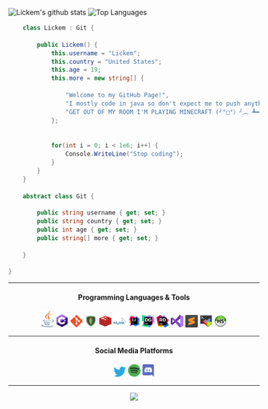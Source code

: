 ![Lickem's github stats](https://github-readme-stats.vercel.app/api?username=Lickem1&count_private=true&show_icons=true&theme=tokyonight&hide_border=false) ![Top Languages](https://github-readme-stats.vercel.app/api/top-langs/?username=Lickem1&theme=tokyonight&count_private=true)
```c#
    class Lickem : Git {

        public Lickem() {
            this.username = "Lickem";
            this.country = "United States";
            this.age = 19;
            this.more = new string[] {
            
                "Welcome to my GitHub Page!",
                "I mostly code in java so don't expect me to push anything else ¯\_(ツ)_/¯",
                "GET OUT OF MY ROOM I'M PLAYING MINECRAFT (╯°□°）╯︵ ┻━┻"
            };

           
            for(int i = 0; i < 1e6; i++) {
                Console.WriteLine("Stop coding");
            }
        }
    }

    abstract class Git {
    
        public string username { get; set; }
        public string country { get; set; }
        public int age { get; set; }
        public string[] more { get; set; }

    }

}
```
<hr>
<div align="center">
    <h4>Programming Languages & Tools</h4>
    <code><img width="25px" src="assets/java.svg"></code>
    <code><img width="25px" src="assets/cs.svg"></code>
    <code><img width="25px" src="assets/git.svg"></code>
    <code><img width="25px" src="assets/mongodb.png"></code>
    <code><img width="25px" src="assets/redis.png"></code>
    <code><img width="25px" src="assets/mysql.svg"></code>
    <code><img width="25px" src="assets/intellij.svg"></code>
    <code><img width="25px" src="assets/datagrip.svg"></code>
    <code><img width="25px" src="assets/rider.png"></code>
    <code><img width="25px" src="assets/visualstudio.svg"></code>
    <code><img width="25px" src="assets/sublime.png"></code>
    <code><img width="25px" src="assets/mobaxterm.jpg"></code>
    <code><img width="25px" src="assets/heidisql.png"></code>
    <hr>
    <h4>Social Media Platforms<h4>
        <code><a href="https://twitter.com/Lickem1"><img width="25px" src="assets/twitter.svg"></a></code>
        <code><a href="https://open.spotify.com/user/gazpachoyt"><img width="25px" src="assets/spotify.svg"></a></code>
        <code><a href="https://discord.gg/Cm7NQX3"><img width="25px" src="assets/discord.svg"></a></code>
<hr>

![](rock.gif)
